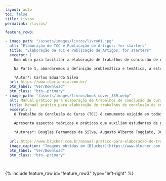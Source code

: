 ```yaml
---
layout: auto
toc: false
title: Livros
permalink: /livros/

feature_row3:

- image_path: "/assets/images/livros/livro01.jpg"
  alt: "Elaboração de TCC e Publicação de Artigos: for starters"
  title: "Elaboração de TCC e Publicação de Artigos: for starters"
  excerpt: |
    Uma obra para facilitar a elaboração de trabalhos de conclusão de curso e a publicação de artigos em revistas científicas. <br> Nesta obra discutiremos, logo na Introdução, a essência e importância da ciência, as razões pelas quais as pessoas deveriam tornar-se cientistas, seja qual for sua área de atuação. 

    Na Parte 1, abordaremos a definição problemática e temática, a estruturação de um projeto de pesquisa, e o funcionamento de redes de relacionamento científico, presenciais e virtuais. Na Parte 2, abordaremos as técnicas de busca de referências, através da definição de palavras-chave, do entendimento sobre o funcionamento de revistas científicas e bases de dados (indexadores). Na Parte 3, iremos discutir as normas para estruturação e formatação dos trabalhos nos seus diversos formatos: resumos, resenhas, notas científicas, e artigos. Na Parte 4, discutiremos a correta forma de realizar citações e referências obras citadas ao longo do texto.

    *Autor*: Carlos Eduardo Silva 
  url: https://www.cbpciencia.com.br/
  btn_label: "Ver/Download"
  btn_class: "btn--primary"
- image_path: "/assets/images/livros/book_cover_339.webp"
  alt: Manual prático para elaboração de trabalhos de conclusão de curso de Douglas Fernandes da Silva, Augusto Alberto Foggiato, João Lopes Toledo Neto, Sibelli Olivieri Parreiras.
  title: Manual prático para elaboração de trabalhos de conclusão de curso
  excerpt: | 
    O Trabalho de Conclusão de Curso (TCC) é comumente exigido em todos os cursos de graduação e especialização das Instituições do Brasil. Este manual tem como objetivo atuar na orientação de alunos que estão entrando nesta última etapa da jornada acadêmica. 
    
    Apresenta aspectos teóricos e práticos que auxiliam estudantes de graduação e especialização, ou qualquer outro interessado no assunto, a desenvolver seus trabalhos de conclusão; direcionando através de princípios e procedimentos empregados para a pesquisa e a produção científica de qualidade, baseada em métodos científicos. E, ao mesmo tempo, este manual contém um roteiro de trabalho para orientar, de forma simples e didática, o seu trabalho acadêmico. 

    *Autores*: Douglas Fernandes da Silva, Augusto Alberto Foggiato, João Lopes Toledo Neto, Sibelli Olivieri Parreiras
  
  url: https://www.blucher.com.br/manual-pratico-para-elaboracao-de-trabalhos-de-conclusao-de-curso_9786555500028
  image_caption: "Imagens obtidas em [Blucher](https://www.blucher.com.br/)"
  btn_label: "Ver/Download"
  btn_class: "btn--primary"

---
```


{% include feature_row id="feature_row3" type="left-right" %}